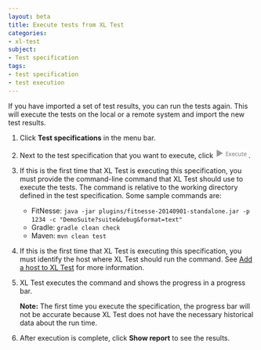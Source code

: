 ```yaml
---
layout: beta
title: Execute tests from XL Test
categories:
- xl-test
subject:
- Test specification
tags:
- test specification
- test execution
---
```


If you have imported a set of test results, you can run the tests again. This will execute the tests on the local or a remote system and import the new test results.

1. Click **Test specifications** in the menu bar.
1. Next to the test specification that you want to execute, click ![Execute button](images/button-execute-test-spec.png).
1. If this is the first time that XL Test is executing this specification, you must provide the command-line command that XL Test should use to execute the tests. The command is relative to the working directory defined in the test specification. Some sample commands are:
    * FitNesse: `java -jar plugins/fitnesse-20140901-standalone.jar -p 1234 -c "DemoSuite?suite&debug&format=text"`
    * Gradle: `gradle clean check`
   * Maven: `mvn clean test`

1. If this is the first time that XL Test is executing this specification, you must identify the host where XL Test should run the command. See [Add a host to XL Test](/xl-test/how-to/add-a-host-to-xl-test.html) for more information.
1. XL Test executes the command and shows the progress in a progress bar. 

    **Note:** The first time you execute the specification, the progress bar will not be accurate because XL Test does not have the necessary historical data about the run time.

1. After execution is complete, click **Show report** to see the results.
